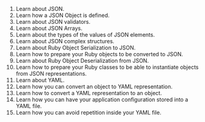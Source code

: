 1. Learn about JSON.
2. Learn how a JSON Object is defined.
3. Learn about JSON validators.
4. Learn about JSON Arrays.
5. Learn about the types of the values of JSON elements.
6. Learn about JSON complex structures.
7. Learn about Ruby Object Serialization to JSON.
8. Learn how to prepare your Ruby objects to be converted to JSON.
9. Learn about Ruby Object Deserialization from JSON.
10. Learn how to prepare your Ruby classes to be able to instantiate objects from JSON representations.
11. Learn about YAML.
12. Learn how you can convert an object to YAML representation.
13. Learn how to convert a YAML representation to an object.
14. Learn how you can have your application configuration stored into a YAML file.
15. Learn how you can avoid repetition inside your YAML file.
